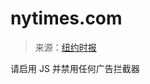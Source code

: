 <!--yml

category: 未分类

date: 2024-05-27 14:36:58

-->

# nytimes.com

> 来源：[纽约时报](https://www.nytimes.com/2024/02/05/technology/google-layoffs-work-culture.html)

请启用 JS 并禁用任何广告拦截器
